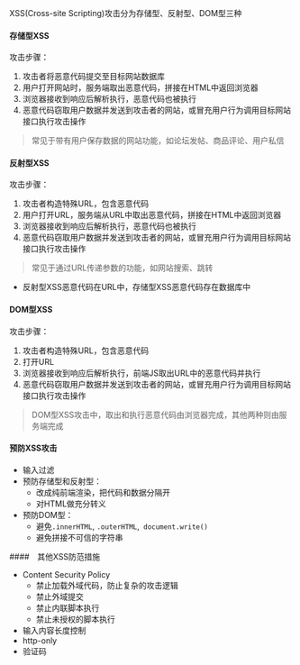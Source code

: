 XSS(Cross-site Scripting)攻击分为存储型、反射型、DOM型三种

#### 存储型XSS
攻击步骤：
1. 攻击者将恶意代码提交至目标网站数据库
2. 用户打开网站时，服务端取出恶意代码，拼接在HTML中返回浏览器
3. 浏览器接收到响应后解析执行，恶意代码也被执行
4. 恶意代码窃取用户数据并发送到攻击者的网站，或冒充用户行为调用目标网站接口执行攻击操作
> 常见于带有用户保存数据的网站功能，如论坛发帖、商品评论、用户私信

#### 反射型XSS
攻击步骤：
1. 攻击者构造特殊URL，包含恶意代码
2. 用户打开URL，服务端从URL中取出恶意代码，拼接在HTML中返回浏览器
3. 浏览器接收到响应后解析执行，恶意代码也被执行
4. 恶意代码窃取用户数据并发送到攻击者的网站，或冒充用户行为调用目标网站接口执行攻击操作
> 常见于通过URL传递参数的功能，如网站搜索、跳转
 
+ 反射型XSS恶意代码在URL中，存储型XSS恶意代码存在数据库中

#### DOM型XSS
攻击步骤：
1. 攻击者构造特殊URL，包含恶意代码
2. 打开URL
3. 浏览器接收到响应后解析执行，前端JS取出URL中的恶意代码并执行
4. 恶意代码窃取用户数据并发送到攻击者的网站，或冒充用户行为调用目标网站接口执行攻击操作
> DOM型XSS攻击中，取出和执行恶意代码由浏览器完成，其他两种则由服务端完成

#### 预防XSS攻击
+ 输入过滤
+ 预防存储型和反射型：
  + 改成纯前端渲染，把代码和数据分隔开
  + 对HTML做充分转义
+ 预防DOM型：
  + 避免```.innerHTML```, ```.outerHTML```,``` document.write()```
  + 避免拼接不可信的字符串

####　其他XSS防范措施
+ Content Security Policy
  + 禁止加载外域代码，防止复杂的攻击逻辑
  + 禁止外域提交
  + 禁止内联脚本执行
  + 禁止未授权的脚本执行
+ 输入内容长度控制
+ http-only
+ 验证码